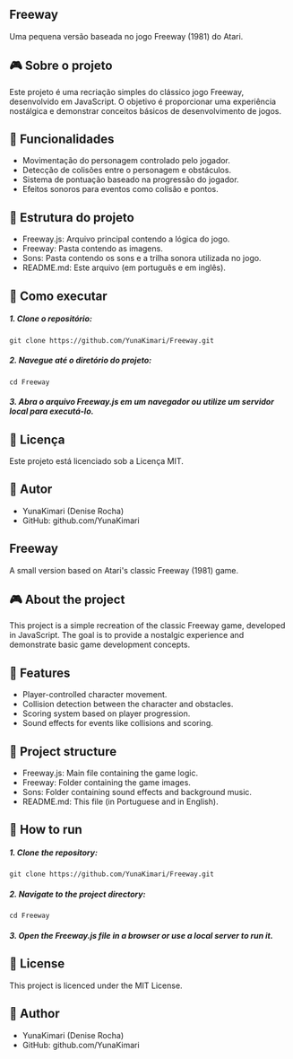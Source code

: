 ## Freeway
Uma pequena versão baseada no jogo Freeway (1981) do Atari.

## 🎮 Sobre o projeto
Este projeto é uma recriação simples do clássico jogo Freeway, desenvolvido em JavaScript. O objetivo é proporcionar uma experiência nostálgica e demonstrar conceitos básicos de desenvolvimento de jogos.

## 🔧 Funcionalidades
- Movimentação do personagem controlado pelo jogador.
- Detecção de colisões entre o personagem e obstáculos.
- Sistema de pontuação baseado na progressão do jogador.
- Efeitos sonoros para eventos como colisão e pontos.

## 📁 Estrutura do projeto
- Freeway.js: Arquivo principal contendo a lógica do jogo.
- Freeway: Pasta contendo as imagens.
- Sons: Pasta contendo os sons e a trilha sonora utilizada no jogo.
- README.md: Este arquivo (em português e em inglês).

## 🚀 Como executar
##### 1. Clone o repositório:
```
git clone https://github.com/YunaKimari/Freeway.git
```

##### 2. Navegue até o diretório do projeto:
```
cd Freeway
```

##### 3. Abra o arquivo Freeway.js em um navegador ou utilize um servidor local para executá-lo.

## 📄 Licença
Este projeto está licenciado sob a Licença MIT.

## 👤 Autor
- YunaKimari (Denise Rocha)
- GitHub: github.com/YunaKimari

## Freeway
A small version based on Atari's classic Freeway (1981) game.

## 🎮 About the project
This project is a simple recreation of the classic Freeway game, developed in JavaScript. The goal is to provide a nostalgic experience and demonstrate basic game development concepts.

## 🔧 Features
- Player-controlled character movement.
- Collision detection between the character and obstacles.
- Scoring system based on player progression.
- Sound effects for events like collisions and scoring.

## 📁 Project structure
- Freeway.js: Main file containing the game logic.
- Freeway: Folder containing the game images.
- Sons: Folder containing sound effects and background music.
- README.md: This file (in Portuguese and in English).

## 🚀 How to run
##### 1. Clone the repository:
```
git clone https://github.com/YunaKimari/Freeway.git
```

##### 2. Navigate to the project directory:
```
cd Freeway
```

##### 3. Open the Freeway.js file in a browser or use a local server to run it.

## 📄 License
This project is licenced under the MIT License.

## 👤 Author
- YunaKimari (Denise Rocha)
- GitHub: github.com/YunaKimari
